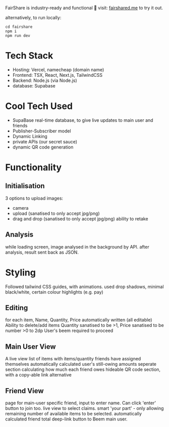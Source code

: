 FairShare is industry-ready and functional 🥳
visit: [fairshared.me](https://fairshared.me) to try it out.


alternatively, to run locally:
```
cd fairshare
npm i
npm run dev
```


# Tech Stack
- Hosting: Vercel, namecheap (domain name)
- Frontend: TSX, React, Next.js, TailwindCSS
- Backend: Node.js (via Node.js)
- database: Supabase

# Cool Tech Used
- SupaBase real-time database, to give live updates to main user and friends
- Publisher-Subscriber model
- Dynamic Linking
- private APIs (our secret sauce)
- dynamic QR code generation



# Functionality
## Initialisation
3 options to upload images: 
- camera
- upload (sanatised to only accept jpg/png)
- drag and drop (sanatised to only accept jpg/png)
ability to retake

## Analysis
while loading screen, image analysed in the background by API.
after analysis, result sent back as JSON.

# Styling
Followed tailwind CSS guides, with animations.
used drop shadows, minimal black/white, certain colour highlights (e.g. pay)

## Editing
for each item, Name, Quantity, Price automatically written (all editable)
Ability to delete/add items
Quantity sanatised to be >1, Price sanatised to be number >0 to 2dp
User's beem required to proceed

## Main User View
A live view list of items with items/quantity friends have assigned themselves
automatically calculated user's still-owing amounts
seperate section calculating how much each friend owes
hideable QR code section, with a copy-able link alternative


## Friend View
page for main-user specific friend, input to enter name.
Can click 'enter' button to join too.
live view to select claims.
smart 'your part' - only allowing remaining number of available items to be selected. 
automatically calculated friend total
deep-link button to Beem main user.
